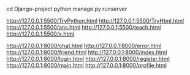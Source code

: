 cd Django-project
python manage.py runserver

http://127.0.0.1:5500/TryPython.html
http://127.0.0.1:5500/TryHtml.html
http://127.0.0.1:5500/ans.html
http://127.0.0.1:5500/teach.html
http://127.0.0.1:5500/x.html

http://127.0.0.1:8000/chat.html
http://127.0.0.1:8000/error.html
http://127.0.0.1:8000/friend.html
http://127.0.0.1:8000/index.html
http://127.0.0.1:8000/login.html
http://127.0.0.1:8000/register.html
http://127.0.0.1:8000/main.html
http://127.0.0.1:8000/profile.html
